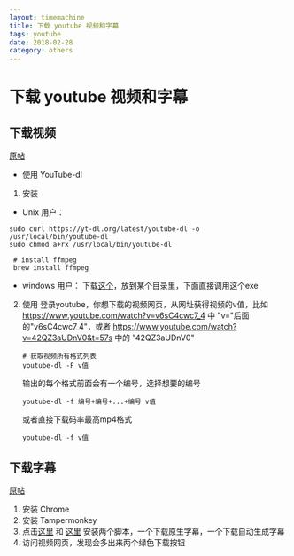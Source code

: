 ```yaml
---
layout: timemachine
title: 下载 youtube 视频和字幕
tags: youtube
date: 2018-02-28
category: others
---
```

# 下载 youtube 视频和字幕

## 下载视频
[原帖](https://www.zhihu.com/question/20157513/answer/52271574)  

 * 使用 YouTube-dl

 1. 安装
   * Unix 用户：
   ```shell
   sudo curl https://yt-dl.org/latest/youtube-dl -o /usr/local/bin/youtube-dl
sudo chmod a+rx /usr/local/bin/youtube-dl

	# install ffmpeg
	brew install ffmpeg
   ```

   * windows 用户：
   下载[这个](https://yt-dl.org/latest/youtube-dl.exe)，放到某个目录里，下面直接调用这个exe

 2. 使用
 	登录youtube，你想下载的视频网页，从网址获得视频的v值，比如 https://www.youtube.com/watch?v=v6sC4cwc7_4 中 "v="后面的"v6sC4cwc7_4"，或者 https://www.youtube.com/watch?v=42QZ3aUDnV0&t=57s 中的 "42QZ3aUDnV0" 

	 ```shell
	 # 获取视频所有格式列表
	 youtube-dl -F v值
	 ```
	 
	 输出的每个格式前面会有一个编号，选择想要的编号
	 ```shell
	 youtube-dl -f 编号+编号+...+编号 v值
	 ```

	 或者直接下载码率最高mp4格式
	 ```shell
	 youtube-dl -f v值
	 ```

## 下载字幕
[原帖](https://www.zhihu.com/question/19647719) 

1. 安装 Chrome
2. 安装 Tampermonkey
3. 点击[这里](https://greasyfork.org/zh-CN/scripts/5368-youtube-subtitle-downloader-v2) 和 [这里](https://greasyfork.org/zh-CN/scripts/5367-youtube-auto-subtitle-downloader) 安装两个脚本，一个下载原生字幕，一个下载自动生成字幕
4. 访问视频网页，发现会多出来两个绿色下载按钮